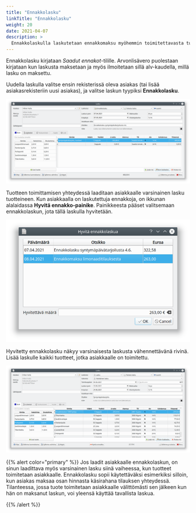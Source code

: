 ```yaml
---
title: "Ennakkolasku"
linkTitle: "Ennakkolasku"
weight: 20
date: 2021-04-07
description: >
  Ennakkolaskulla laskutetaan ennakkomaksu myöhemmin toimitettavasta tuotteesta
---
```


Ennakkolasku kirjataan _Saadut ennakot_-tilille. Arvonlisävero puolestaan kirjataan kun laskusta maksetaan ja myös ilmoitetaan sillä alv-kaudella, millä lasku on maksettu.

Uudella laskulla valitse ensin rekisterissä oleva asiakas (tai lisää asiakasrekisteriin uusi asiakas), ja valitse laskun tyypiksi **Ennakkolasku**.

![Ennakkolasku](ennakkolasku.png)

Tuotteen toimittamisen yhteydessä laaditaan asiakkaalle varsinainen lasku tuotteineen. Kun asiakkaalla on laskutettuja ennakkoja, on ikkunan alalaidassa **Hyvitä ennakko-painike**. Painikkeesta pääset valitsemaan ennakkolaskun, jota tällä laskulla hyvitetään.

![Hyvityksen valitseminen](hyvita.png)

Hyvitetty ennakkolasku näkyy varsinaisesta laskusta vähennettävänä rivinä. Lisää laskulle kaikki tuotteet, jotka asiakkaalle on toimitettu.

![Hyvitetty lasku](hyvitetty.png)

{{% alert color="primary" %}}
Jos laadit asiakkaalle ennakkolaskun, on sinun laadittava myös varsinainen lasku siinä vaiheessa, kun tuotteet toimitetaan asiakkaalle. Ennakkolasku sopii käytettäväksi esimerkiksi silloin, kun asiakas maksaa osan hinnasta käsirahana tilauksen yhteydessä. Tilanteessa, jossa tuote toimitetaan asiakkaalle välittömästi sen jälkeen kun hän on maksanut laskun, voi yleensä käyttää tavallista laskua.

{{% /alert %}}
